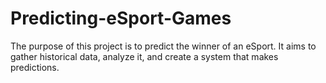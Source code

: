 # Predicting-eSport-Games
The purpose of this project is to predict the winner of an eSport. It aims to gather historical data, analyze it, and create a system that makes predictions. 
